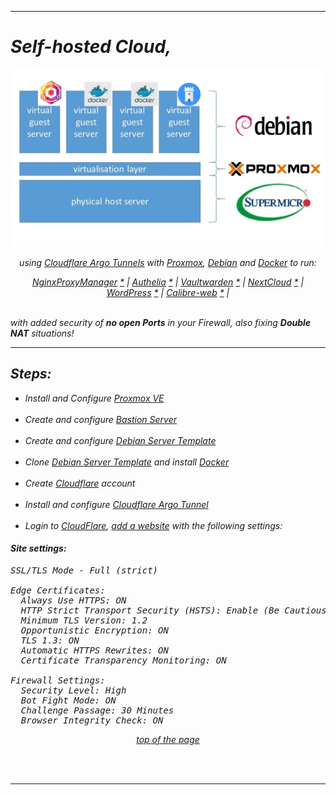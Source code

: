   
---  
  
# *Self-hosted Cloud,*
  
<p align="center">
  <img src="https://github.com/vdarkobar/Home-Cloud/blob/main/shared/infrastructure.webp">
</p>
  
<p align="center">
<i>using <a href="https://www.cloudflare.com/products/tunnel/">Cloudflare Argo Tunnels</a> with <a href="https://www.proxmox.com/">Proxmox</a>, <a href="https://www.debian.org/">Debian</a> and <a href="https://www.docker.com/">Docker</a> to run: 
</p>  
  
<p align="center">
  <a href="https://github.com/vdarkobar/NPM">NginxProxyManager</a> <a href="https://nginxproxymanager.com/">*</a> |
  <a href="https://github.com/vdarkobar/Authelia">Authelia</a> <a href="https://www.authelia.com/">*</a> |
  <a href="https://github.com/vdarkobar/Vaultwarden">Vaultwarden</a> <a href="https://github.com/dani-garcia/vaultwarden">*</a> |  
  <a href="https://github.com/vdarkobar/NC">NextCloud</a> <a href="https://nextcloud.com/">*</a> |  
  <a href="https://github.com/vdarkobar/WP">WordPress</a> <a href="https://wordpress.com/">*</a> |  
  <a href="https://github.com/vdarkobar/Calibre-web">Calibre-web</a> <a href="https://github.com/janeczku/calibre-web">*</a> |  
  <br><br>
</p>  
  
with added security of **no open *Ports*** in your *Firewall*, also fixing **Double NAT** situations!
  
---  
  
## Steps:
  
- Install and Configure <a href="https://github.com/vdarkobar/Home-Cloud/blob/main/shared/Proxmox.md">Proxmox VE</a>
  <br><br>
- Create and configure <a href="https://github.com/vdarkobar/Home-Cloud/blob/main/shared/Bastion.md">Bastion Server</a>
  <br><br>
- Create and configure <a href="https://github.com/vdarkobar/Home-Cloud/blob/main/shared/Debian.md">Debian Server Template</a>
  <br><br>
- Clone <a href="https://github.com/vdarkobar/Home-Cloud/blob/main/shared/Debian.md">Debian Server Template</a> and install <a href="https://github.com/vdarkobar/Home-Cloud/blob/main/shared/Docker.md">Docker</a>
  <br><br>
- Create <a href="https://dash.cloudflare.com/sign-up">Cloudflare</a> account
  <br><br>
- Install and configure <a href="https://github.com/vdarkobar/Home-Cloud/blob/main/shared/Cloudflare%20Argo%20Tunnel.md">Cloudflare Argo Tunnel</a>
  <br><br>
- Login to <a href="https://dash.cloudflare.com/">CloudFlare</a>, <a href="https://support.cloudflare.com/hc/en-us/articles/201720164-Creating-a-Cloudflare-account-and-adding-a-website">add a website</a> with the following settings:

#### Site settings:  

<pre>
SSL/TLS Mode - Full (strict)  

Edge Certificates:  
  Always Use HTTPS: ON  
  HTTP Strict Transport Security (HSTS): Enable (Be Cautious)  
  Minimum TLS Version: 1.2  
  Opportunistic Encryption: ON  
  TLS 1.3: ON  
  Automatic HTTPS Rewrites: ON  
  Certificate Transparency Monitoring: ON   
  
Firewall Settings:  
  Security Level: High  
  Bot Fight Mode: ON  
  Challenge Passage: 30 Minutes  
  Browser Integrity Check: ON  
</pre>
  
<p align="center">
<a href="https://github.com/vdarkobar/Home-Cloud#self-hosted-cloud">top of the page</a>
</p>
  <br><br>
  
---  
  
